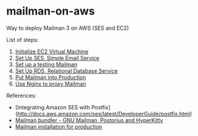 # mailman-on-aws
Way to deploy Mailman 3 on AWS (SES and EC2)

List of steps:
1. [Initialize EC2 Virtual Machine](00-EC2-init.md)
2. [Set Up SES, Simple Email Service](01-SES.md)
3. [Set up a testing Mailman](02-mailman-testing.md)
4. [Set Up RDS, Relational Database Service](03-rds.md)
5. [Put Mailman into Production](04-mailman-production.md)
6. [Use Nginx to proxy Mailman](05-nginx-proxy.md)

References:
* [Integrating Amazon SES with Postfix] (http://docs.aws.amazon.com/ses/latest/DeveloperGuide/postfix.html)
* [Mailman bundler - GNU Mailman, Postorius and HyperKitty](https://gitlab.com/mailman/mailman-bundler)
* [Mailman installation for production](https://wiki.list.org/DOC/Mailman%203%20installation%20experience)
